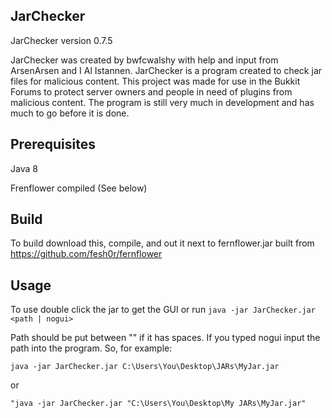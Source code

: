 
## JarChecker

JarChecker version 0.7.5

JarChecker was created by bwfcwalshy with help and input from ArsenArsen and I Al Istannen. JarChecker is a program created to check jar files for malicious content. This project was made for use in the Bukkit Forums to protect server owners and people in need of plugins from malicious content. The program is still very much in development and has much to go before it is done.

## Prerequisites
Java 8

Frenflower compiled (See below)

## Build

To build download this, compile, and out it next to fernflower.jar built from https://github.com/fesh0r/fernflower

## Usage
To use double click the jar to get the GUI or run 
  ``java -jar JarChecker.jar <path | nogui>``
  
Path should be put between "" if it has spaces.
If you typed nogui input the path into the program.
So, for example: 

``java -jar JarChecker.jar C:\Users\You\Desktop\JARs\MyJar.jar``

or

``"java -jar JarChecker.jar "C:\Users\You\Desktop\My JARs\MyJar.jar"``
